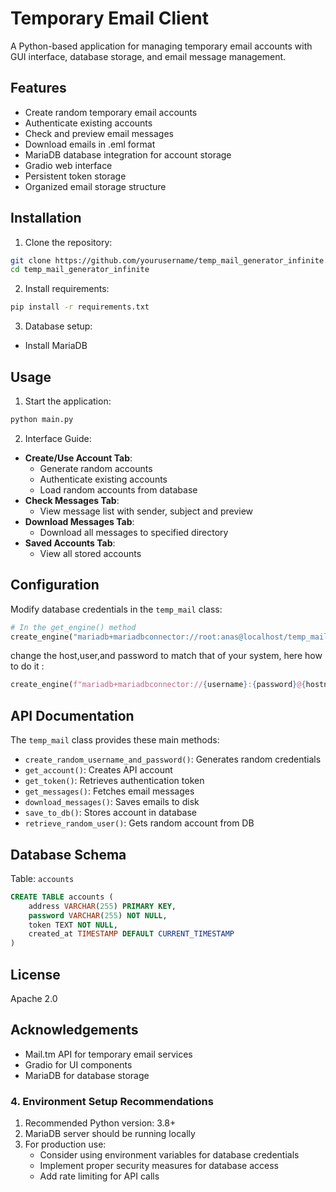 # Temporary Email Client

A Python-based application for managing temporary email accounts with GUI interface, database storage, and email message management.

## Features

- Create random temporary email accounts
- Authenticate existing accounts
- Check and preview email messages
- Download emails in .eml format
- MariaDB database integration for account storage
- Gradio web interface
- Persistent token storage
- Organized email storage structure

## Installation

1. Clone the repository:
```bash
git clone https://github.com/yourusername/temp_mail_generator_infinite.git
cd temp_mail_generator_infinite
```

2. Install requirements:
```bash
pip install -r requirements.txt
```

3. Database setup:
- Install MariaDB

## Usage

1. Start the application:
```bash
python main.py
```

2. Interface Guide:
- **Create/Use Account Tab**:
  - Generate random accounts
  - Authenticate existing accounts
  - Load random accounts from database
- **Check Messages Tab**:
  - View message list with sender, subject and preview
- **Download Messages Tab**:
  - Download all messages to specified directory
- **Saved Accounts Tab**:
  - View all stored accounts

## Configuration

Modify database credentials in the `temp_mail` class:
```python
# In the get_engine() method
create_engine("mariadb+mariadbconnector://root:anas@localhost/temp_mail")
```
change the host,user,and password to match that of your system, here how to do it :
```python
create_engine(f"mariadb+mariadbconnector://{username}:{password}@{hostname}:{port}/{database}")
```
## API Documentation

The `temp_mail` class provides these main methods:

- `create_random_username_and_password()`: Generates random credentials
- `get_account()`: Creates API account
- `get_token()`: Retrieves authentication token
- `get_messages()`: Fetches email messages
- `download_messages()`: Saves emails to disk
- `save_to_db()`: Stores account in database
- `retrieve_random_user()`: Gets random account from DB

## Database Schema

Table: `accounts`
```sql
CREATE TABLE accounts (
    address VARCHAR(255) PRIMARY KEY,
    password VARCHAR(255) NOT NULL,
    token TEXT NOT NULL,
    created_at TIMESTAMP DEFAULT CURRENT_TIMESTAMP
)
```


## License

Apache 2.0

## Acknowledgements

- Mail.tm API for temporary email services
- Gradio for UI components
- MariaDB for database storage


### 4. Environment Setup Recommendations

1. Recommended Python version: 3.8+
2. MariaDB server should be running locally
3. For production use:
   - Consider using environment variables for database credentials
   - Implement proper security measures for database access
   - Add rate limiting for API calls
